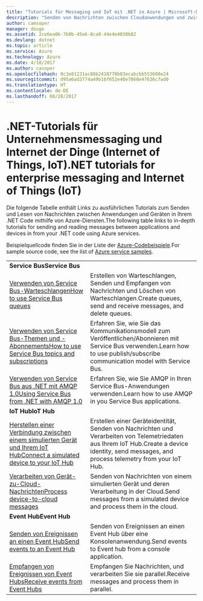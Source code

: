 ```yaml
---
title: "Tutorials für Messaging und IoT mit .NET in Azure | Microsoft-Dokumentation"
description: "Senden von Nachrichten zwischen Cloudanwendungen und zwischen Geräten und der Cloud mit .NET und Azure-Diensten."
author: camsoper
manager: douge
ms.assetid: 2ce6ea06-7b0b-45e6-8ca0-44e4e4030b82
ms.devlang: dotnet
ms.topic: article
ms.service: Azure
ms.technology: Azure
ms.date: 4/10/2017
ms.author: casoper
ms.openlocfilehash: 0c3e81231ac88b2418778b83ecabcbb553608e24
ms.sourcegitcommit: d95a6ad3774a49b16f652e40e7860e47636c7ad0
ms.translationtype: HT
ms.contentlocale: de-DE
ms.lasthandoff: 08/28/2017
---
```

# <a name="net-tutorials-for-enterprise-messaging-and-internet-of-things-iot"></a><span data-ttu-id="275c8-103">.NET-Tutorials für Unternehmensmessaging und Internet der Dinge (Internet of Things, IoT)</span><span class="sxs-lookup"><span data-stu-id="275c8-103">.NET tutorials for enterprise messaging and Internet of Things (IoT)</span></span>

<span data-ttu-id="275c8-104">Die folgende Tabelle enthält Links zu ausführlichen Tutorials zum Senden und Lesen von Nachrichten zwischen Anwendungen und Geräten in Ihrem .NET Code mithilfe von Azure-Diensten.</span><span class="sxs-lookup"><span data-stu-id="275c8-104">The following table links to in-depth tutorials for sending and reading messages between applications and devices in from your .NET code using Azure services.</span></span>

<span data-ttu-id="275c8-105">Beispielquellcode finden Sie in der Liste der [Azure-Codebeispiele](https://azure.microsoft.com/resources/samples/?platform=dotnet).</span><span class="sxs-lookup"><span data-stu-id="275c8-105">For sample source code, see the list of [Azure service samples](https://azure.microsoft.com/resources/samples/?platform=dotnet).</span></span>


| | |
|---|---|
| <span data-ttu-id="275c8-106">**Service Bus**</span><span class="sxs-lookup"><span data-stu-id="275c8-106">**Service Bus**</span></span> | |
| <span data-ttu-id="275c8-107">[Verwenden von Service Bus-Warteschlangen][1]</span><span class="sxs-lookup"><span data-stu-id="275c8-107">[How to use Service Bus queues][1]</span></span> | <span data-ttu-id="275c8-108">Erstellen von Warteschlangen, Senden und Empfangen von Nachrichten und Löschen von Warteschlangen.</span><span class="sxs-lookup"><span data-stu-id="275c8-108">Create queues, send and receive messages, and delete queues.</span></span> | 
| <span data-ttu-id="275c8-109">[Verwenden von Service Bus-Themen und -Abonnements][2]</span><span class="sxs-lookup"><span data-stu-id="275c8-109">[How to use Service Bus topics and subscriptions][2]</span></span> | <span data-ttu-id="275c8-110">Erfahren Sie, wie Sie das Kommunikationsmodell zum Veröffentlichen/Abonnieren mit Service Bus verwenden.</span><span class="sxs-lookup"><span data-stu-id="275c8-110">Learn how to use publish/subscribe communication model with Service Bus.</span></span>
| <span data-ttu-id="275c8-111">[Verwenden von Service Bus aus .NET mit AMQP 1.0][3]</span><span class="sxs-lookup"><span data-stu-id="275c8-111">[Using Service Bus from .NET with AMQP 1.0][3]</span></span> | <span data-ttu-id="275c8-112">Erfahren Sie, wie Sie AMQP in Ihren Service Bus-Anwendungen verwenden.</span><span class="sxs-lookup"><span data-stu-id="275c8-112">Learn how to use AMQP in you Service Bus applications.</span></span>
|<span data-ttu-id="275c8-113">**IoT Hub**</span><span class="sxs-lookup"><span data-stu-id="275c8-113">**IoT Hub**</span></span>|
| <span data-ttu-id="275c8-114">[Herstellen einer Verbindung zwischen einem simulierten Gerät und Ihrem IoT Hub][4]</span><span class="sxs-lookup"><span data-stu-id="275c8-114">[Connect a simulated device to your IoT Hub][4]</span></span> | <span data-ttu-id="275c8-115">Erstellen einer Geräteidentität, Senden von Nachrichten und Verarbeiten von Telemetriedaten aus Ihrem IoT Hub.</span><span class="sxs-lookup"><span data-stu-id="275c8-115">Create a device identity, send messages, and process telemetry from your IoT Hub.</span></span> |   
| <span data-ttu-id="275c8-116">[Verarbeiten von Gerät-zu-Cloud-Nachrichten][5]</span><span class="sxs-lookup"><span data-stu-id="275c8-116">[Process device-to-cloud messages][5]</span></span> | <span data-ttu-id="275c8-117">Senden von Nachrichten von einem simulierten Gerät und deren Verarbeitung in der Cloud.</span><span class="sxs-lookup"><span data-stu-id="275c8-117">Send messages from a simulated device and process them in the cloud.</span></span> |
|<span data-ttu-id="275c8-118">**Event Hub**</span><span class="sxs-lookup"><span data-stu-id="275c8-118">**Event Hub**</span></span>|
| <span data-ttu-id="275c8-119">[Senden von Ereignissen an einen Event Hub][6]</span><span class="sxs-lookup"><span data-stu-id="275c8-119">[Send events to an Event Hub][6]</span></span> | <span data-ttu-id="275c8-120">Senden von Ereignissen an einen Event Hub über eine Konsolenanwendung.</span><span class="sxs-lookup"><span data-stu-id="275c8-120">Send events to Event hub from a console application.</span></span>
| <span data-ttu-id="275c8-121">[Empfangen von Ereignissen von Event Hubs][7]</span><span class="sxs-lookup"><span data-stu-id="275c8-121">[Receive events from Event Hubs][7]</span></span> | <span data-ttu-id="275c8-122">Empfangen Sie Nachrichten, und verarbeiten Sie sie parallel.</span><span class="sxs-lookup"><span data-stu-id="275c8-122">Receive messages and process them in parallel.</span></span>


[1]: /azure/service-bus-messaging/service-bus-dotnet-get-started-with-queues
[2]: /azure/service-bus-messaging/service-bus-dotnet-how-to-use-topics-subscriptions
[3]: /azure/service-bus-messaging/service-bus-amqp-dotnet
[4]: /azure/iot-hub/iot-hub-csharp-csharp-getstarted
[5]: /azure/iot-hub/iot-hub-csharp-csharp-process-d2c
[6]: /azure/event-hubs/event-hubs-dotnet-standard-getstarted-send
[7]: /azure/event-hubs/event-hubs-dotnet-standard-getstarted-receive-eph


